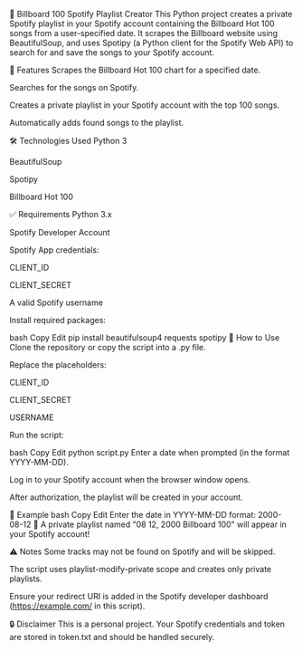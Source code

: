 🎵 Billboard 100 Spotify Playlist Creator
This Python project creates a private Spotify playlist in your Spotify account containing the Billboard Hot 100 songs from a user-specified date. It scrapes the Billboard website using BeautifulSoup, and uses Spotipy (a Python client for the Spotify Web API) to search for and save the songs to your Spotify account.

📌 Features
Scrapes the Billboard Hot 100 chart for a specified date.

Searches for the songs on Spotify.

Creates a private playlist in your Spotify account with the top 100 songs.

Automatically adds found songs to the playlist.

🛠️ Technologies Used
Python 3

BeautifulSoup

Spotipy

Billboard Hot 100

✅ Requirements
Python 3.x

Spotify Developer Account

Spotify App credentials:

CLIENT_ID

CLIENT_SECRET

A valid Spotify username

Install required packages:

bash
Copy
Edit
pip install beautifulsoup4 requests spotipy
🚀 How to Use
Clone the repository or copy the script into a .py file.

Replace the placeholders:

CLIENT_ID

CLIENT_SECRET

USERNAME

Run the script:

bash
Copy
Edit
python script.py
Enter a date when prompted (in the format YYYY-MM-DD).

Log in to your Spotify account when the browser window opens.

After authorization, the playlist will be created in your account.

📌 Example
bash
Copy
Edit
Enter the date in YYYY-MM-DD format: 2000-08-12
🎉 A private playlist named "08 12, 2000 Billboard 100" will appear in your Spotify account!

⚠️ Notes
Some tracks may not be found on Spotify and will be skipped.

The script uses playlist-modify-private scope and creates only private playlists.

Ensure your redirect URI is added in the Spotify developer dashboard (https://example.com/ in this script).

🔒 Disclaimer
This is a personal project. Your Spotify credentials and token are stored in token.txt and should be handled securely.
